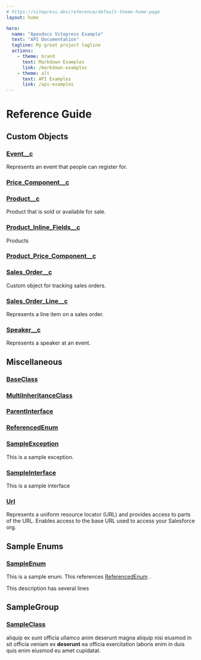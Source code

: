 ```yaml
---
# https://vitepress.dev/reference/default-theme-home-page
layout: home

hero:
  name: "Apexdocs Vitepress Example"
  text: "API Documentation"
  tagline: My great project tagline
  actions:
    - theme: brand
      text: Markdown Examples
      link: /markdown-examples
    - theme: alt
      text: API Examples
      link: /api-examples
---
```


# Reference Guide

## Custom Objects

### [Event__c](custom-objects/Event__c)

Represents an event that people can register for.

### [Price_Component__c](custom-objects/Price_Component__c)

### [Product__c](custom-objects/Product__c)

Product that is sold or available for sale.

### [Product_Inline_Fields__c](custom-objects/Product_Inline_Fields__c)

Products

### [Product_Price_Component__c](custom-objects/Product_Price_Component__c)

### [Sales_Order__c](custom-objects/Sales_Order__c)

Custom object for tracking sales orders.

### [Sales_Order_Line__c](custom-objects/Sales_Order_Line__c)

Represents a line item on a sales order.

### [Speaker__c](custom-objects/Speaker__c)

Represents a speaker at an event.

## Miscellaneous

### [BaseClass](miscellaneous/BaseClass)

### [MultiInheritanceClass](miscellaneous/MultiInheritanceClass)

### [ParentInterface](miscellaneous/ParentInterface)

### [ReferencedEnum](miscellaneous/ReferencedEnum)

### [SampleException](miscellaneous/SampleException)

This is a sample exception.

### [SampleInterface](miscellaneous/SampleInterface)

This is a sample interface

### [Url](miscellaneous/Url)

Represents a uniform resource locator (URL) and provides access to parts of the URL. 
Enables access to the base URL used to access your Salesforce org.

## Sample Enums

### [SampleEnum](sample-enums/SampleEnum)

This is a sample enum. This references [ReferencedEnum](miscellaneous/ReferencedEnum) . 
 
This description has several lines

## SampleGroup

### [SampleClass](samplegroup/SampleClass)

aliquip ex sunt officia ullamco anim deserunt magna aliquip nisi eiusmod in sit officia veniam ex 
**deserunt** ea officia exercitation laboris enim in duis quis enim eiusmod eu amet cupidatat.
